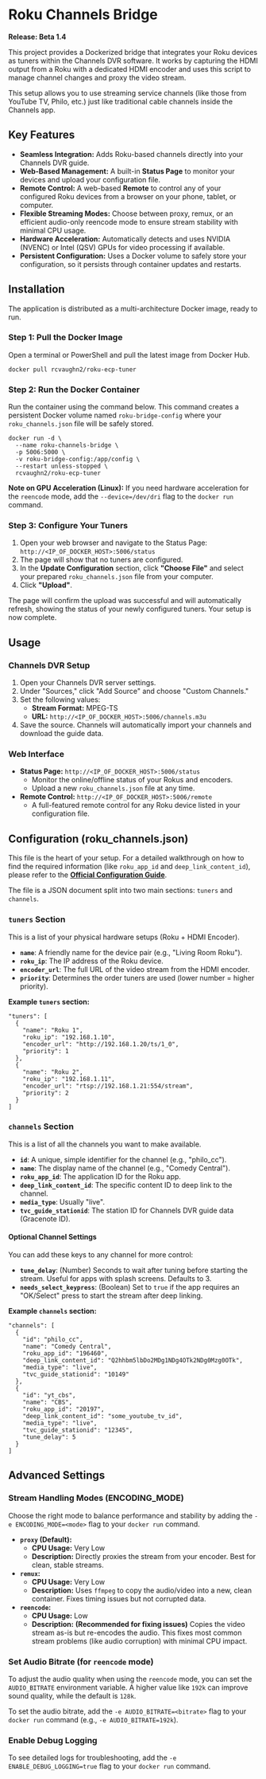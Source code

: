 # **Roku Channels Bridge**

**Release: Beta 1.4**

This project provides a Dockerized bridge that integrates your Roku devices as tuners within the Channels DVR software. It works by capturing the HDMI output from a Roku with a dedicated HDMI encoder and uses this script to manage channel changes and proxy the video stream.

This setup allows you to use streaming service channels (like those from YouTube TV, Philo, etc.) just like traditional cable channels inside the Channels app.

## **Key Features**

  * **Seamless Integration:** Adds Roku-based channels directly into your Channels DVR guide.
  * **Web-Based Management:** A built-in **Status Page** to monitor your devices and upload your configuration file.
  * **Remote Control:** A web-based **Remote** to control any of your configured Roku devices from a browser on your phone, tablet, or computer.
  * **Flexible Streaming Modes:** Choose between proxy, remux, or an efficient audio-only reencode mode to ensure stream stability with minimal CPU usage.
  * **Hardware Acceleration:** Automatically detects and uses NVIDIA (NVENC) or Intel (QSV) GPUs for video processing if available.
  * **Persistent Configuration:** Uses a Docker volume to safely store your configuration, so it persists through container updates and restarts.

## **Installation**

The application is distributed as a multi-architecture Docker image, ready to run.

### **Step 1: Pull the Docker Image**

Open a terminal or PowerShell and pull the latest image from Docker Hub.

```
docker pull rcvaughn2/roku-ecp-tuner
```

### **Step 2: Run the Docker Container**

Run the container using the command below. This command creates a persistent Docker volume named `roku-bridge-config` where your `roku_channels.json` file will be safely stored.

```
docker run -d \
  --name roku-channels-bridge \
  -p 5006:5000 \
  -v roku-bridge-config:/app/config \
  --restart unless-stopped \
  rcvaughn2/roku-ecp-tuner
```

**Note on GPU Acceleration (Linux):** If you need hardware acceleration for the `reencode` mode, add the `--device=/dev/dri` flag to the `docker run` command.

### **Step 3: Configure Your Tuners**

1.  Open your web browser and navigate to the Status Page:
    `http://<IP_OF_DOCKER_HOST>:5006/status`
2.  The page will show that no tuners are configured.
3.  In the **Update Configuration** section, click **"Choose File"** and select your prepared `roku_channels.json` file from your computer.
4.  Click **"Upload"**.

The page will confirm the upload was successful and will automatically refresh, showing the status of your newly configured tuners. Your setup is now complete.

## **Usage**

### **Channels DVR Setup**

1.  Open your Channels DVR server settings.
2.  Under "Sources," click "Add Source" and choose "Custom Channels."
3.  Set the following values:
      * **Stream Format:** MPEG-TS
      * **URL:** `http://<IP_OF_DOCKER_HOST>:5006/channels.m3u`
4.  Save the source. Channels will automatically import your channels and download the guide data.

### **Web Interface**

  * **Status Page:** `http://<IP_OF_DOCKER_HOST>:5006/status`
      * Monitor the online/offline status of your Rokus and encoders.
      * Upload a new `roku_channels.json` file at any time.
  * **Remote Control:** `http://<IP_OF_DOCKER_HOST>:5006/remote`
      * A full-featured remote control for any Roku device listed in your configuration file.

## **Configuration (roku\_channels.json)**

This file is the heart of your setup. For a detailed walkthrough on how to find the required information (like `roku_app_id` and `deep_link_content_id`), please refer to the [**Official Configuration Guide**](https://codetricks.ct.ws/roku).

The file is a JSON document split into two main sections: `tuners` and `channels`.

### **`tuners` Section**

This is a list of your physical hardware setups (Roku + HDMI Encoder).

  * **`name`**: A friendly name for the device pair (e.g., "Living Room Roku").
  * **`roku_ip`**: The IP address of the Roku device.
  * **`encoder_url`**: The full URL of the video stream from the HDMI encoder.
  * **`priority`**: Determines the order tuners are used (lower number = higher priority).

**Example `tuners` section:**

```
"tuners": [
  {
    "name": "Roku 1",
    "roku_ip": "192.168.1.10",
    "encoder_url": "http://192.168.1.20/ts/1_0",
    "priority": 1
  },
  {
    "name": "Roku 2",
    "roku_ip": "192.168.1.11",
    "encoder_url": "rtsp://192.168.1.21:554/stream",
    "priority": 2
  }
]
```

### **`channels` Section**

This is a list of all the channels you want to make available.

  * **`id`**: A unique, simple identifier for the channel (e.g., "philo\_cc").
  * **`name`**: The display name of the channel (e.g., "Comedy Central").
  * **`roku_app_id`**: The application ID for the Roku app.
  * **`deep_link_content_id`**: The specific content ID to deep link to the channel.
  * **`media_type`**: Usually "live".
  * **`tvc_guide_stationid`**: The station ID for Channels DVR guide data (Gracenote ID).

#### **Optional Channel Settings**

You can add these keys to any channel for more control:

  * **`tune_delay`**: (Number) Seconds to wait after tuning before starting the stream. Useful for apps with splash screens. Defaults to 3.
  * **`needs_select_keypress`**: (Boolean) Set to `true` if the app requires an "OK/Select" press to start the stream after deep linking.

**Example `channels` section:**

```
"channels": [
  {
    "id": "philo_cc",
    "name": "Comedy Central",
    "roku_app_id": "196460",
    "deep_link_content_id": "Q2hhbm5lbDo2MDg1NDg4OTk2NDg0Mzg0OTk",
    "media_type": "live",
    "tvc_guide_stationid": "10149"
  },
  {
    "id": "yt_cbs",
    "name": "CBS",
    "roku_app_id": "20197",
    "deep_link_content_id": "some_youtube_tv_id",
    "media_type": "live",
    "tvc_guide_stationid": "12345",
    "tune_delay": 5
  }
]
```

## **Advanced Settings**

### **Stream Handling Modes (ENCODING\_MODE)**

Choose the right mode to balance performance and stability by adding the `-e ENCODING_MODE=<mode>` flag to your `docker run` command.

  * **`proxy` (Default):**
      * **CPU Usage:** Very Low
      * **Description:** Directly proxies the stream from your encoder. Best for clean, stable streams.
  * **`remux`:**
      * **CPU Usage:** Very Low
      * **Description:** Uses `ffmpeg` to copy the audio/video into a new, clean container. Fixes timing issues but not corrupted data.
  * **`reencode`:**
      * **CPU Usage:** Low
      * **Description:** **(Recommended for fixing issues)** Copies the video stream as-is but re-encodes the audio. This fixes most common stream problems (like audio corruption) with minimal CPU impact.

### **Set Audio Bitrate (for `reencode` mode)**

To adjust the audio quality when using the `reencode` mode, you can set the `AUDIO_BITRATE` environment variable. A higher value like `192k` can improve sound quality, while the default is `128k`.

To set the audio bitrate, add the `-e AUDIO_BITRATE=<bitrate>` flag to your `docker run` command (e.g., `-e AUDIO_BITRATE=192k`).

### **Enable Debug Logging**

To see detailed logs for troubleshooting, add the `-e ENABLE_DEBUG_LOGGING=true` flag to your `docker run` command.
